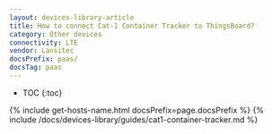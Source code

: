 ```yaml
---
layout: devices-library-article
title: How to connect Cat-1 Container Tracker to ThingsBoard?
category: Other devices
connectivity: LTE
vendor: Lansitec
docsPrefix: paas/
docsTag: paas
---
```


* TOC
{:toc}

{% include get-hosts-name.html docsPrefix=page.docsPrefix %}
{% include /docs/devices-library/guides/cat1-container-tracker.md %}
